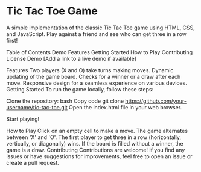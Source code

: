 <h1>Tic Tac Toe Game</h1>
A simple implementation of the classic Tic Tac Toe game using HTML, CSS, and JavaScript. Play against a friend and see who can get three in a row first!

Table of Contents
Demo
Features
Getting Started
How to Play
Contributing
License
Demo
[Add a link to a live demo if available]

Features
Two players (X and O) take turns making moves.
Dynamic updating of the game board.
Checks for a winner or a draw after each move.
Responsive design for a seamless experience on various devices.
Getting Started
To run the game locally, follow these steps:

Clone the repository:
bash
Copy code
git clone https://github.com/your-username/tic-tac-toe.git
Open the index.html file in your web browser.

Start playing!

How to Play
Click on an empty cell to make a move.
The game alternates between 'X' and 'O'.
The first player to get three in a row (horizontally, vertically, or diagonally) wins.
If the board is filled without a winner, the game is a draw.
Contributing
Contributions are welcome! If you find any issues or have suggestions for improvements, feel free to open an issue or create a pull request.
